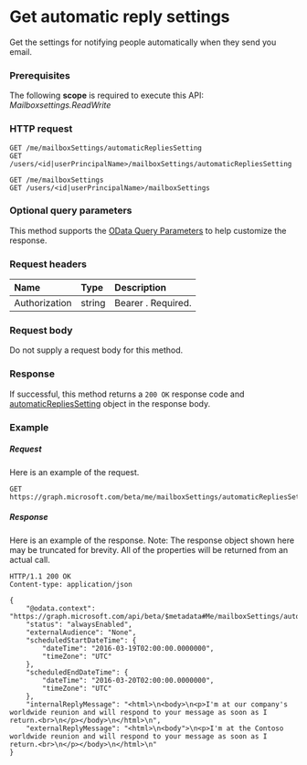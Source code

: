 # Get automatic reply settings

Get the settings for notifying people automatically when they send you email.
### Prerequisites
The following **scope** is required to execute this API:
*Mailboxsettings.ReadWrite*  
### HTTP request
<!-- { "blockType": "ignored" } -->
```http
GET /me/mailboxSettings/automaticRepliesSetting
GET /users/<id|userPrincipalName>/mailboxSettings/automaticRepliesSetting

GET /me/mailboxSettings
GET /users/<id|userPrincipalName>/mailboxSettings
```
### Optional query parameters
This method supports the [OData Query Parameters](http://graph.microsoft.io/docs/overview/query_parameters) to help customize the response.
### Request headers
| Name       | Type | Description|
|:-----------|:------|:----------|
| Authorization  | string  | Bearer <token>. Required. |

### Request body
Do not supply a request body for this method.
### Response
If successful, this method returns a `200 OK` response code and [automaticRepliesSetting](../resources/automaticRepliesSetting.md) object in the response body.
### Example
##### Request
Here is an example of the request.
<!-- {
  "blockType": "request",
  "name": "user_get_automaticrepliessetting"
}-->
```http
GET https://graph.microsoft.com/beta/me/mailboxSettings/automaticRepliesSetting
```
##### Response
Here is an example of the response. Note: The response object shown here may be truncated for brevity. All of the properties will be returned from an actual call.
<!-- {
  "blockType": "response",
  "truncated": true,
  "@odata.type": "microsoft.graph.automaticrepliessetting"
} -->
```http
HTTP/1.1 200 OK
Content-type: application/json

{
    "@odata.context": "https://graph.microsoft.com/api/beta/$metadata#Me/mailboxSettings/automaticRepliesSetting",
    "status": "alwaysEnabled",
    "externalAudience": "None",
    "scheduledStartDateTime": {
        "dateTime": "2016-03-19T02:00:00.0000000",
        "timeZone": "UTC"
    },
    "scheduledEndDateTime": {
        "dateTime": "2016-03-20T02:00:00.0000000",
        "timeZone": "UTC"
    },
    "internalReplyMessage": "<html>\n<body>\n<p>I'm at our company's worldwide reunion and will respond to your message as soon as I return.<br>\n</p></body>\n</html>\n",
    "externalReplyMessage": "<html>\n<body">\n<p>I'm at the Contoso worldwide reunion and will respond to your message as soon as I return.<br>\n</p></body>\n</html>\n"
}

```

<!-- uuid: 8fcb5dbc-d5aa-4681-8e31-b001d5168d79
2015-10-25 14:57:30 UTC -->
<!-- {
  "type": "#page.annotation",
  "description": "Get automatic reply settings",
  "keywords": "",
  "section": "documentation",
  "tocPath": ""
}-->